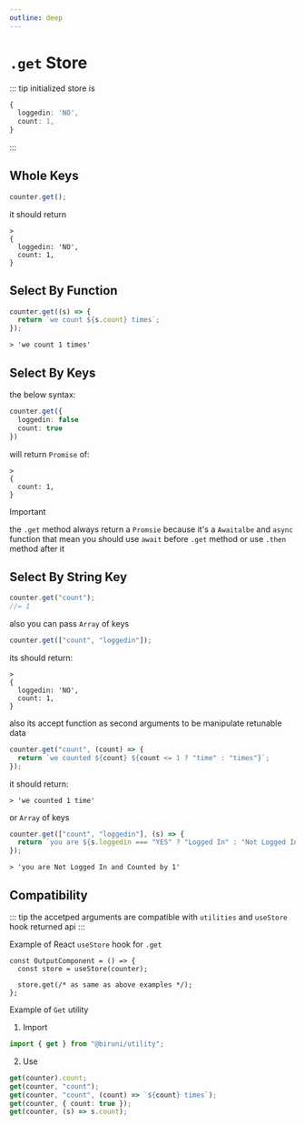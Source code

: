 ```yaml
---
outline: deep
---
```


# `.get` Store

::: tip
initialized store is

```typescript
{
  loggedin: 'NO',
  count: 1,
}
```

:::

## Whole Keys

```typescript
counter.get();
```

it should return

```output
>
{
  loggedin: 'NO',
  count: 1,
}
```

## Select By Function

```typescript
counter.get((s) => {
  return `we count ${s.count} times`;
});
```

```output
> 'we count 1 times'
```

## Select By Keys

the below syntax:

```typescript
counter.get({
  loggedin: false
  count: true
})
```

will return `Promise` of:

```output
>
{
  count: 1,
}
```

> [!IMPORTANT]
> the `.get` method always return a `Promsie` because it's a `Awaitalbe` and `async` function
> that mean you should use `await` before `.get` method or use `.then` method after it

## Select By String Key

```typescript
counter.get("count");
//= 1
```

also you can pass `Array` of keys

```typescript
counter.get(["count", "loggedin"]);
```

its should return:

```output
>
{
  loggedin: 'NO',
  count: 1,
}
```

also its accept function as second arguments to be manipulate retunable data

```typescript
counter.get("count", (count) => {
  return `we counted ${count} ${count <= 1 ? "time" : "times"}`;
});
```

it should return:

```output
> 'we counted 1 time'
```

or `Array` of keys

```typescript
counter.get(["count", "loggedin"], (s) => {
  return `you are ${s.loggedin === "YES" ? "Logged In" : "Not Logged In"} and Counted by ${s.count}`;
});
```

```output
> 'you are Not Logged In and Counted by 1'
```

## Compatibility

::: tip
the accetped arguments are compatible with `utilities` and `useStore` hook returned api
:::

Example of React `useStore` hook for `.get`

```tsx
const OutputComponent = () => {
  const store = useStore(counter);

  store.get(/* as same as above examples */);
};
```

Example of `Get` utility

1. Import

```typescript
import { get } from "@biruni/utility";
```

2. Use

```typescript
get(counter).count;
get(counter, "count");
get(counter, "count", (count) => `${count} times`);
get(counter, { count: true });
get(counter, (s) => s.count);
```
